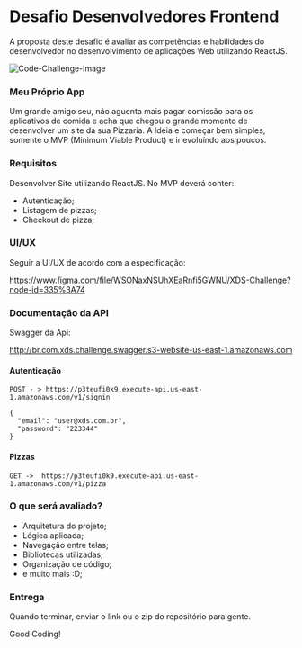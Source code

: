 # Desafio Desenvolvedores Frontend
A proposta deste desafio é avaliar as competências e habilidades do desenvolvedor no desenvolvimento de aplicações Web utilizando ReactJS.

![Code-Challenge-Image](https://miro.medium.com/max/400/1*_H2Smz9D1ftykYh8mVuA4g.png)

### Meu Próprio App
Um grande amigo seu, não aguenta mais pagar comissão para os aplicativos de comida e acha que chegou o grande momento de desenvolver um site da sua Pizzaria. A Idéia e começar bem simples, somente o MVP (Minimum Viable Product) e ir evoluíndo aos poucos.

### Requisitos
Desenvolver Site utilizando ReactJS.
No MVP deverá conter:
- Autenticação;
- Listagem de pizzas;
- Checkout de pizza;

### UI/UX
Seguir a UI/UX de acordo com a especificação:

https://www.figma.com/file/WSONaxNSUhXEaRnfi5GWNU/XDS-Challenge?node-id=335%3A74

### Documentação da API
Swagger da Api:

http://br.com.xds.challenge.swagger.s3-website-us-east-1.amazonaws.com

#### Autenticação

`POST - > https://p3teufi0k9.execute-api.us-east-1.amazonaws.com/v1/signin`
```
{
  "email": "user@xds.com.br",
  "password": "223344"
}
```

#### Pizzas
`GET ->  https://p3teufi0k9.execute-api.us-east-1.amazonaws.com/v1/pizza`

### O que será avaliado?
- Arquitetura do projeto;
- Lógica aplicada;
- Navegação entre telas;
- Bibliotecas utilizadas;
- Organização de código;
- e muito mais :D;

### Entrega
Quando terminar, enviar o link ou o zip do repositório para gente.

Good Coding!
